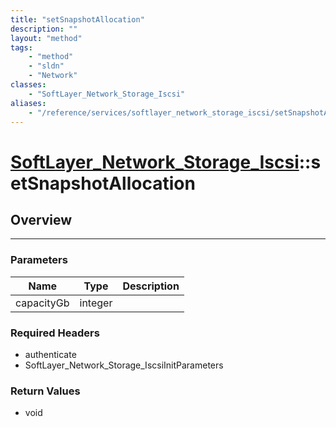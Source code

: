 ```yaml
---
title: "setSnapshotAllocation"
description: ""
layout: "method"
tags:
    - "method"
    - "sldn"
    - "Network"
classes:
    - "SoftLayer_Network_Storage_Iscsi"
aliases:
    - "/reference/services/softlayer_network_storage_iscsi/setSnapshotAllocation"
---
```

# [SoftLayer_Network_Storage_Iscsi](/reference/services/SoftLayer_Network_Storage_Iscsi)::setSnapshotAllocation




## Overview 


-----

### Parameters 
|Name | Type | Description |
| --- | --- | --- |
|capacityGb| integer| |


### Required Headers
* authenticate
* SoftLayer_Network_Storage_IscsiInitParameters


### Return Values
* void




